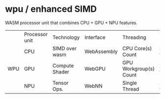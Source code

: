 # wpu / enhanced SIMD
WASM processor unit that combines CPU + GPU + NPU features. 

<table width=100%>
<tr>
<td></td>
<td>Processor unit</td>
<td>Technology</td>
<td>Interface</td>
<td>Threading</td>
<td>W3C Standart</td>
</tr>

<tr>
<td rowspan=3 border=1 align=center>WPU</td>
<td>CPU</td>
<td>SIMD over wasm</td>
<td>WebAssembly</td>
<td>CPU Core(s) Count</td>
<td>
<a href="https://www.w3.org/TR/2019/REC-wasm-web-api-1-20191205/">W3C</a>
</td>
</tr>


<tr>
<td>GPU</td>
<td>Compute Shader</td>
<td>WebGPU</td>
<td>GPU Workgroup(s) Count</td>
<td>
<a href="https://www.w3.org/TR/webgpu/">W3C</a>
</td>
</tr>


<tr>
<td>NPU</td>
<td>Tensor Ops.</td>
<td>WebNN</td>
<td>Single Thread</td>
<td>
<a href="https://www.w3.org/TR/webnn/">W3C</a>
</td>

</tr>


</table>